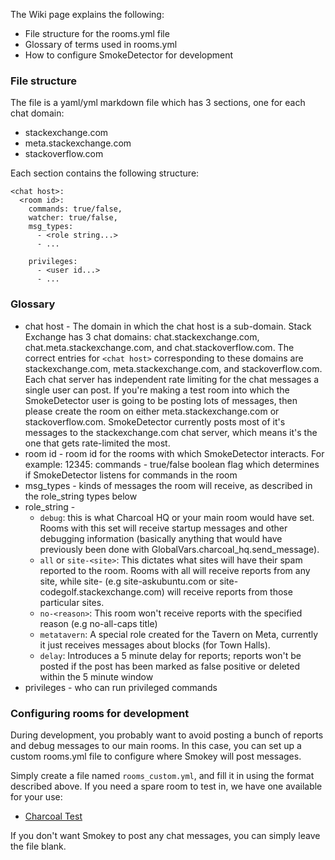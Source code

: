 The Wiki page explains the following:
- File structure for the rooms.yml file
- Glossary of terms used in rooms.yml
- How to configure SmokeDetector for development

### File structure

The file is a yaml/yml markdown file which has 3 sections, one for each chat domain:
* stackexchange.com
* meta.stackexchange.com
* stackoverflow.com

Each section contains the following structure:

```
<chat host>:
  <room id>:
    commands: true/false,
    watcher: true/false,
    msg_types:
      - <role string...>
      - ...

    privileges: 
      - <user id...>
      - ...
```
### Glossary

- chat host - The domain in which the chat host is a sub-domain. Stack Exchange has 3 chat domains: chat.stackexchange.com, chat.meta.stackexchange.com, and chat.stackoverflow.com. The correct entries for `<chat host>` corresponding to these domains are stackexchange.com, meta.stackexchange.com, and stackoverflow.com.  Each chat server has independent rate limiting for the chat messages a single user can post. If you're making a test room into which the SmokeDetector user is going to be posting lots of messages, then please create the room on either meta.stackexchange.com or stackoverflow.com. SmokeDetector currently posts most of it's messages to the stackexchange.com chat server, which means it's the one that gets rate-limited the most.
- room id - room id for the rooms with which SmokeDetector interacts. For example: 12345:
commands - true/false boolean flag which determines if SmokeDetector listens for commands in the room
- msg_types - kinds of messages the room will receive, as described in the role_string types below
- role_string - 
   * `debug`: this is what Charcoal HQ or your main room would have set. Rooms with this set will receive startup messages and other debugging information (basically anything that would have previously been done with GlobalVars.charcoal_hq.send_message).
   * `all` or `site-<site>`: This dictates what sites will have their spam reported to the room. Rooms with all will receive reports from any site, while site-<site> (e.g site-askubuntu.com or site-codegolf.stackexchange.com) will receive reports from those particular sites.
  * `no-<reason>`: This room won't receive reports with the specified reason (e.g no-all-caps title)
  * `metatavern`: A special role created for the Tavern on Meta, currently it just receives messages about blocks (for Town Halls).
  * `delay`: Introduces a 5 minute delay for reports; reports won't be posted if the post has been marked as false positive or deleted within the 5 minute window
- privileges - who can run privileged commands

### Configuring rooms for development

During development, you probably want to avoid posting a bunch of reports and debug messages to our main rooms. In this case, you can set up a custom rooms.yml file to configure where Smokey will post messages. 

Simply create a file named `rooms_custom.yml`, and fill it in using the format described above. If you need a spare room to test in, we have one available for your use:

 - [Charcoal Test](https://chat.stackexchange.com/rooms/65945/charcoal-test)


If you don't want Smokey to post any chat messages, you can simply leave the file blank.
